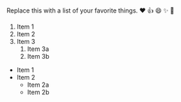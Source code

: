 Replace this with a list of your favorite things.
❤️
👍
😄
✨
🎉

1. Item 1
2. Item 2
3. Item 3
   1. Item 3a
   2. Item 3b
* Item 1
* Item 2
  * Item 2a
  * Item 2b
